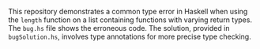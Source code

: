 This repository demonstrates a common type error in Haskell when using the `length` function on a list containing functions with varying return types. The `bug.hs` file shows the erroneous code. The solution, provided in `bugSolution.hs`, involves type annotations for more precise type checking.